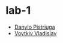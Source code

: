 # lab-1

- [Danylo Pistriuga](https://github.com/MINEZERI)
- [Voytkiv Vladislav](https://github.com/alomj/)
